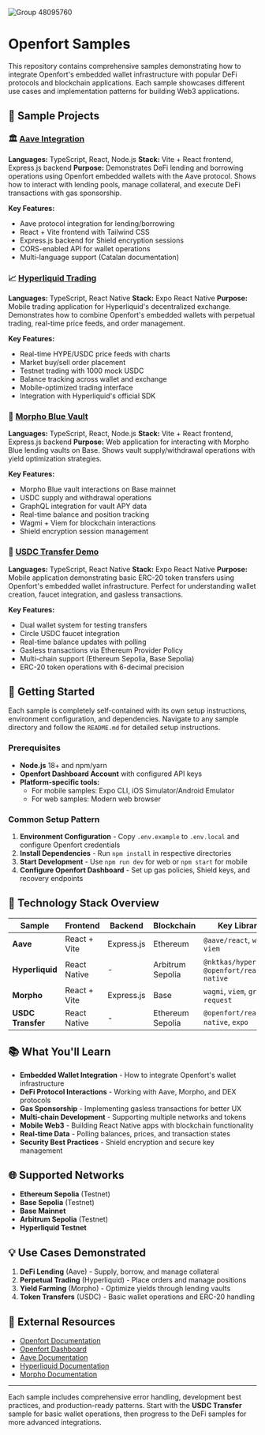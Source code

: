 ![Group 48095760](https://github.com/user-attachments/assets/ce49cf85-7e38-4ff5-9ff0-05042667a3d8)

# Openfort Samples

This repository contains comprehensive samples demonstrating how to integrate Openfort's embedded wallet infrastructure with popular DeFi protocols and blockchain applications. Each sample showcases different use cases and implementation patterns for building Web3 applications.

## 📁 Sample Projects

### 🏛️ [Aave Integration](./aave/)
**Languages:** TypeScript, React, Node.js
**Stack:** Vite + React frontend, Express.js backend
**Purpose:** Demonstrates DeFi lending and borrowing operations using Openfort embedded wallets with the Aave protocol. Shows how to interact with lending pools, manage collateral, and execute DeFi transactions with gas sponsorship.

**Key Features:**
- Aave protocol integration for lending/borrowing
- React + Vite frontend with Tailwind CSS
- Express.js backend for Shield encryption sessions
- CORS-enabled API for wallet operations
- Multi-language support (Catalan documentation)

### 📈 [Hyperliquid Trading](./hyperliquid/)
**Languages:** TypeScript, React Native
**Stack:** Expo React Native
**Purpose:** Mobile trading application for Hyperliquid's decentralized exchange. Demonstrates how to combine Openfort's embedded wallets with perpetual trading, real-time price feeds, and order management.

**Key Features:**
- Real-time HYPE/USDC price feeds with charts
- Market buy/sell order placement
- Testnet trading with 1000 mock USDC
- Balance tracking across wallet and exchange
- Mobile-optimized trading interface
- Integration with Hyperliquid's official SDK

### 🔄 [Morpho Blue Vault](./morpho/)
**Languages:** TypeScript, React, Node.js
**Stack:** Vite + React frontend, Express.js backend
**Purpose:** Web application for interacting with Morpho Blue lending vaults on Base. Shows vault supply/withdrawal operations with yield optimization strategies.

**Key Features:**
- Morpho Blue vault interactions on Base mainnet
- USDC supply and withdrawal operations
- GraphQL integration for vault APY data
- Real-time balance and position tracking
- Wagmi + Viem for blockchain interactions
- Shield encryption session management

### 💸 [USDC Transfer Demo](./usdc-transfer/)
**Languages:** TypeScript, React Native
**Stack:** Expo React Native
**Purpose:** Mobile application demonstrating basic ERC-20 token transfers using Openfort's embedded wallet infrastructure. Perfect for understanding wallet creation, faucet integration, and gasless transactions.

**Key Features:**
- Dual wallet system for testing transfers
- Circle USDC faucet integration
- Real-time balance updates with polling
- Gasless transactions via Ethereum Provider Policy
- Multi-chain support (Ethereum Sepolia, Base Sepolia)
- ERC-20 token operations with 6-decimal precision

## 🚀 Getting Started

Each sample is completely self-contained with its own setup instructions, environment configuration, and dependencies. Navigate to any sample directory and follow the `README.md` for detailed setup instructions.

### Prerequisites
- **Node.js** 18+ and npm/yarn
- **Openfort Dashboard Account** with configured API keys
- **Platform-specific tools:**
  - For mobile samples: Expo CLI, iOS Simulator/Android Emulator
  - For web samples: Modern web browser

### Common Setup Pattern
1. **Environment Configuration** - Copy `.env.example` to `.env.local` and configure Openfort credentials
2. **Install Dependencies** - Run `npm install` in respective directories
3. **Start Development** - Use `npm run dev` for web or `npm start` for mobile
4. **Configure Openfort Dashboard** - Set up gas policies, Shield keys, and recovery endpoints

## 🔧 Technology Stack Overview

| Sample | Frontend | Backend | Blockchain | Key Libraries |
|--------|----------|---------|------------|---------------|
| **Aave** | React + Vite | Express.js | Ethereum | `@aave/react`, `wagmi`, `viem` |
| **Hyperliquid** | React Native | - | Arbitrum Sepolia | `@nktkas/hyperliquid`, `@openfort/react-native` |
| **Morpho** | React + Vite | Express.js | Base | `wagmi`, `viem`, `graphql-request` |
| **USDC Transfer** | React Native | - | Ethereum Sepolia | `@openfort/react-native`, `expo` |

## 📚 What You'll Learn

- **Embedded Wallet Integration** - How to integrate Openfort's wallet infrastructure
- **DeFi Protocol Interactions** - Working with Aave, Morpho, and DEX protocols
- **Gas Sponsorship** - Implementing gasless transactions for better UX
- **Multi-chain Development** - Supporting multiple networks and tokens
- **Mobile Web3** - Building React Native apps with blockchain functionality
- **Real-time Data** - Polling balances, prices, and transaction states
- **Security Best Practices** - Shield encryption and secure key management

## 🌐 Supported Networks

- **Ethereum Sepolia** (Testnet)
- **Base Sepolia** (Testnet)
- **Base Mainnet**
- **Arbitrum Sepolia** (Testnet)
- **Hyperliquid Testnet**

## 💡 Use Cases Demonstrated

1. **DeFi Lending** (Aave) - Supply, borrow, and manage collateral
2. **Perpetual Trading** (Hyperliquid) - Place orders and manage positions
3. **Yield Farming** (Morpho) - Optimize yields through lending vaults
4. **Token Transfers** (USDC) - Basic wallet operations and ERC-20 handling

## 🔗 External Resources

- [Openfort Documentation](https://docs.openfort.io/)
- [Openfort Dashboard](https://dashboard.openfort.io/)
- [Aave Documentation](https://docs.aave.com/)
- [Hyperliquid Documentation](https://hyperliquid.gitbook.io/)
- [Morpho Documentation](https://docs.morpho.org/)

---

Each sample includes comprehensive error handling, development best practices, and production-ready patterns. Start with the **USDC Transfer** sample for basic wallet operations, then progress to the DeFi samples for more advanced integrations.